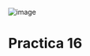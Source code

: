 ![image](https://github.com/AxAmaro09/Practica-16/assets/148808039/af581ed7-d927-42aa-bdda-34e3fb7bea12)
# Practica 16
